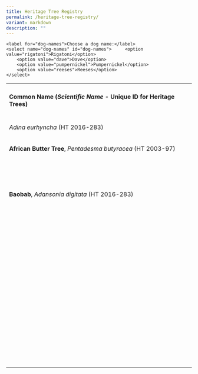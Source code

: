 ```yaml
---
title: Heritage Tree Registry
permalink: /heritage-tree-registry/
variant: markdown
description: ""
---
```

<p></p><pre><code class="language-html">&lt;label for="dog-names"&gt;Choose a dog name:&lt;/label&gt;
&lt;select name="dog-names" id="dog-names"&gt;     &lt;option value="rigatoni"&gt;Rigatoni&lt;/option&gt;
    &lt;option value="dave"&gt;Dave&lt;/option&gt;
    &lt;option value="pumpernickel"&gt;Pumpernickel&lt;/option&gt;
    &lt;option value="reeses"&gt;Reeses&lt;/option&gt;
&lt;/select&gt;</code></pre>
<p></p>
<table style="minWidth: 25px">
<colgroup>
<col>
</colgroup>
<tbody>
<tr>
<td rowspan="1" colspan="1">
<p></p>
<p></p>
<h4><strong>Common Name</strong> (<em>Scientific Name</em> - Unique ID for Heritage Trees)</h4>
</td>
</tr>
<tr>
<td rowspan="1" colspan="1">
<p><em>Adina eurhyncha</em> (HT 2016-283)</p>
</td>
</tr>
<tr>
<td rowspan="1" colspan="1">
<p><strong>African Butter Tree</strong>, <em>Pentadesma butyracea </em>(HT
2003-97)</p>
</td>
</tr>
<tr>
<td rowspan="1" colspan="1">
<p></p>
</td>
</tr>
<tr>
<td rowspan="1" colspan="1">
<p></p>
</td>
</tr>
<tr>
<td rowspan="1" colspan="1">
<p></p>
</td>
</tr>
<tr>
<td rowspan="1" colspan="1">
<p><strong>Baobab</strong>, <em>Adansonia digitata</em> (HT 2016-283)</p>
</td>
</tr>
<tr>
<td rowspan="1" colspan="1">
<p></p>
</td>
</tr>
<tr>
<td rowspan="1" colspan="1">
<p></p>
</td>
</tr>
<tr>
<td rowspan="1" colspan="1">
<p></p>
</td>
</tr>
<tr>
<td rowspan="1" colspan="1">
<p></p>
</td>
</tr>
<tr>
<td rowspan="1" colspan="1">
<p></p>
</td>
</tr>
<tr>
<td rowspan="1" colspan="1">
<p></p>
</td>
</tr>
<tr>
<td rowspan="1" colspan="1">
<p></p>
</td>
</tr>
<tr>
<td rowspan="1" colspan="1">
<p></p>
</td>
</tr>
<tr>
<td rowspan="1" colspan="1">
<p></p>
</td>
</tr>
<tr>
<td rowspan="1" colspan="1">
<p></p>
</td>
</tr>
<tr>
<td rowspan="1" colspan="1">
<p></p>
</td>
</tr>
<tr>
<td rowspan="1" colspan="1">
<p></p>
</td>
</tr>
<tr>
<td rowspan="1" colspan="1">
<p></p>
</td>
</tr>
<tr>
<td rowspan="1" colspan="1">
<p></p>
</td>
</tr>
<tr>
<td rowspan="1" colspan="1">
<p></p>
</td>
</tr>
<tr>
<td rowspan="1" colspan="1">
<p></p>
</td>
</tr>
<tr>
<td rowspan="1" colspan="1">
<p></p>
</td>
</tr>
<tr>
<td rowspan="1" colspan="1">
<p></p>
</td>
</tr>
<tr>
<td rowspan="1" colspan="1">
<p></p>
</td>
</tr>
<tr>
<td rowspan="1" colspan="1">
<p></p>
</td>
</tr>
</tbody>
</table>
<p></p>